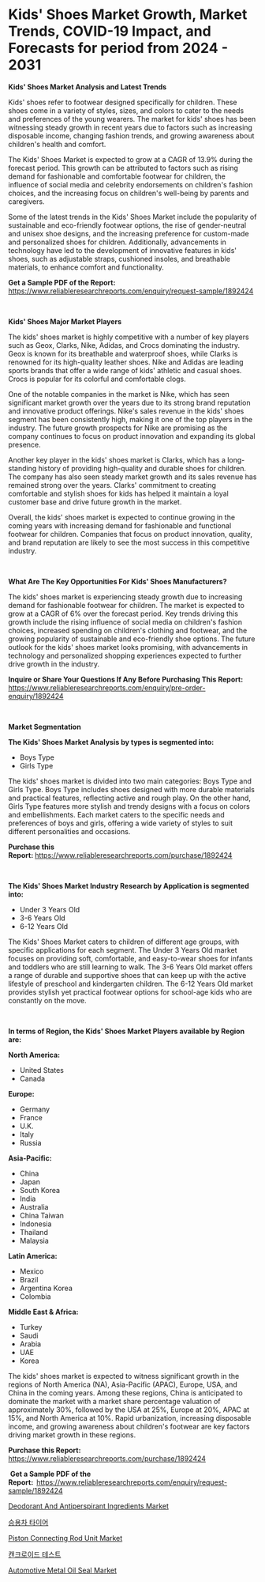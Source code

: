 <p><h1>Kids' Shoes Market Growth, Market Trends, COVID-19 Impact, and Forecasts for period from 2024 - 2031</h1></p><p><strong>Kids' Shoes Market Analysis and Latest Trends</strong></p>
<p><p>Kids' shoes refer to footwear designed specifically for children. These shoes come in a variety of styles, sizes, and colors to cater to the needs and preferences of the young wearers. The market for kids' shoes has been witnessing steady growth in recent years due to factors such as increasing disposable income, changing fashion trends, and growing awareness about children's health and comfort.</p><p>The Kids' Shoes Market is expected to grow at a CAGR of 13.9% during the forecast period. This growth can be attributed to factors such as rising demand for fashionable and comfortable footwear for children, the influence of social media and celebrity endorsements on children's fashion choices, and the increasing focus on children's well-being by parents and caregivers.</p><p>Some of the latest trends in the Kids' Shoes Market include the popularity of sustainable and eco-friendly footwear options, the rise of gender-neutral and unisex shoe designs, and the increasing preference for custom-made and personalized shoes for children. Additionally, advancements in technology have led to the development of innovative features in kids' shoes, such as adjustable straps, cushioned insoles, and breathable materials, to enhance comfort and functionality.</p></p>
<p><strong>Get a Sample PDF of the Report:&nbsp;</strong> <a href="https://www.reliableresearchreports.com/enquiry/request-sample/1892424">https://www.reliableresearchreports.com/enquiry/request-sample/1892424</a></p>
<p>&nbsp;</p>
<p><strong>Kids' Shoes Major Market Players</strong></p>
<p><p>The kids' shoes market is highly competitive with a number of key players such as Geox, Clarks, Nike, Adidas, and Crocs dominating the industry. Geox is known for its breathable and waterproof shoes, while Clarks is renowned for its high-quality leather shoes. Nike and Adidas are leading sports brands that offer a wide range of kids' athletic and casual shoes. Crocs is popular for its colorful and comfortable clogs.</p><p>One of the notable companies in the market is Nike, which has seen significant market growth over the years due to its strong brand reputation and innovative product offerings. Nike's sales revenue in the kids' shoes segment has been consistently high, making it one of the top players in the industry. The future growth prospects for Nike are promising as the company continues to focus on product innovation and expanding its global presence.</p><p>Another key player in the kids' shoes market is Clarks, which has a long-standing history of providing high-quality and durable shoes for children. The company has also seen steady market growth and its sales revenue has remained strong over the years. Clarks' commitment to creating comfortable and stylish shoes for kids has helped it maintain a loyal customer base and drive future growth in the market.</p><p>Overall, the kids' shoes market is expected to continue growing in the coming years with increasing demand for fashionable and functional footwear for children. Companies that focus on product innovation, quality, and brand reputation are likely to see the most success in this competitive industry.</p></p>
<p>&nbsp;</p>
<p><strong>What Are The Key Opportunities For Kids' Shoes Manufacturers?</strong></p>
<p><p>The kids' shoes market is experiencing steady growth due to increasing demand for fashionable footwear for children. The market is expected to grow at a CAGR of 6% over the forecast period. Key trends driving this growth include the rising influence of social media on children's fashion choices, increased spending on children's clothing and footwear, and the growing popularity of sustainable and eco-friendly shoe options. The future outlook for the kids' shoes market looks promising, with advancements in technology and personalized shopping experiences expected to further drive growth in the industry.</p></p>
<p><strong>Inquire or Share Your Questions If Any Before Purchasing This Report:</strong> <a href="https://www.reliableresearchreports.com/enquiry/pre-order-enquiry/1892424">https://www.reliableresearchreports.com/enquiry/pre-order-enquiry/1892424</a></p>
<p>&nbsp;</p>
<p><strong>Market Segmentation</strong></p>
<p><strong>The Kids' Shoes Market Analysis by types is segmented into:</strong></p>
<p><ul><li>Boys Type</li><li>Girls Type</li></ul></p>
<p><p>The kids' shoes market is divided into two main categories: Boys Type and Girls Type. Boys Type includes shoes designed with more durable materials and practical features, reflecting active and rough play. On the other hand, Girls Type features more stylish and trendy designs with a focus on colors and embellishments. Each market caters to the specific needs and preferences of boys and girls, offering a wide variety of styles to suit different personalities and occasions.</p></p>
<p><strong>Purchase this Report:&nbsp;</strong><a href="https://www.reliableresearchreports.com/purchase/1892424">https://www.reliableresearchreports.com/purchase/1892424</a></p>
<p>&nbsp;</p>
<p><strong>The Kids' Shoes Market Industry Research by Application is segmented into:</strong></p>
<p><ul><li>Under 3 Years Old</li><li>3-6 Years Old</li><li>6-12 Years Old</li></ul></p>
<p><p>The Kids' Shoes Market caters to children of different age groups, with specific applications for each segment. The Under 3 Years Old market focuses on providing soft, comfortable, and easy-to-wear shoes for infants and toddlers who are still learning to walk. The 3-6 Years Old market offers a range of durable and supportive shoes that can keep up with the active lifestyle of preschool and kindergarten children. The 6-12 Years Old market provides stylish yet practical footwear options for school-age kids who are constantly on the move.</p></p>
<p>&nbsp;</p>
<p><strong>In terms of Region, the Kids' Shoes Market Players available by Region are:</strong></p>
<p>
    <p> <strong> North America: </strong>
        <ul>
            <li>United States</li>
            <li>Canada</li>
        </ul>
        </p> 
    <p> <strong> Europe: </strong>
        <ul>
            <li>Germany</li>
            <li>France</li>
            <li>U.K.</li>
            <li>Italy</li>
            <li>Russia</li>
        </ul>
        </p> 
    <p> <strong> Asia-Pacific: </strong>
        <ul>
            <li>China</li>
            <li>Japan</li>
            <li>South Korea</li>
            <li>India</li>
            <li>Australia</li>
            <li>China Taiwan</li>
            <li>Indonesia</li>
            <li>Thailand</li>
            <li>Malaysia</li>
        </ul>
        </p> 
    <p> <strong> Latin America: </strong>
        <ul>
            <li>Mexico</li>
            <li>Brazil</li>
            <li>Argentina Korea</li>
            <li>Colombia</li>
        </ul>
        </p> 
    <p> <strong> Middle East & Africa: </strong>
        <ul>
            <li>Turkey</li>
            <li>Saudi</li>
            <li>Arabia</li>
            <li>UAE</li>
            <li>Korea</li>
        </ul>
    </p>
    </p>
<p><p>The kids' shoes market is expected to witness significant growth in the regions of North America (NA), Asia-Pacific (APAC), Europe, USA, and China in the coming years. Among these regions, China is anticipated to dominate the market with a market share percentage valuation of approximately 30%, followed by the USA at 25%, Europe at 20%, APAC at 15%, and North America at 10%. Rapid urbanization, increasing disposable income, and growing awareness about children's footwear are key factors driving market growth in these regions.</p></p>
<p><strong>Purchase this Report: </strong><a href="https://www.reliableresearchreports.com/purchase/1892424">https://www.reliableresearchreports.com/purchase/1892424</a></p>
<p>&nbsp;<strong>Get a Sample PDF of the Report:&nbsp;&nbsp;</strong><a href="https://www.reliableresearchreports.com/enquiry/request-sample/1892424">https://www.reliableresearchreports.com/enquiry/request-sample/1892424</a></p>
<p><strong></strong></p>
<p><p><a href="https://view.publitas.com/reportprime-1/deodorant-and-antiperspirant-ingredients-market-size-market-share-and-global-market-analysis-report-2024-2031/">Deodorant And Antiperspirant Ingredients Market</a></p><p><a href="https://medium.com/@penelolack456456/%EC%8A%B9%EC%9A%A9%EC%B0%A8-%ED%83%80%EC%9D%B4%EC%96%B4-%EC%8B%9C%EC%9E%A5-%EB%B6%84%EC%84%9D-%EC%84%B8%EA%B3%84-%EC%82%B0%EC%97%85-%EC%A0%84%EB%A7%9D-%EB%B0%8F-%EC%98%88%EC%B8%A1-2024%EB%85%84%EB%B6%80%ED%84%B0-2031%EB%85%84%EA%B9%8C%EC%A7%80-74f3568ea033">승용차 타이어</a></p><p><a href="https://github.com/julyju69/Market-Research-Report-List-2/blob/main/piston-connecting-rod-unit-market.md">Piston Connecting Rod Unit Market</a></p><p><a href="https://medium.com/@plelbej847484502/%EC%B0%AC%ED%81%AC%EB%A1%9C%EC%9D%B4%EB%93%9C-%EA%B2%80%EC%82%AC-%EC%8B%9C%EC%9E%A5-%EA%B2%BD%EC%9F%81-%EB%B6%84%EC%84%9D-%EC%8B%9C%EC%9E%A5-%EB%8F%99%ED%96%A5-%EB%B0%8F-2031%EB%85%84%EA%B9%8C%EC%A7%80%EC%9D%98-%EC%98%88%EC%B8%A1-f2f6404fefbe">캔크로이드 테스트</a></p><p><a href="https://automatic-knee-4c7.notion.site/Automotive-Metal-Oil-Seal-Market-Size-Market-Share-and-Global-Market-Analysis-Report-2024-2031-608366b061354546adc087b5f6f728ec">Automotive Metal Oil Seal Market</a></p></p>